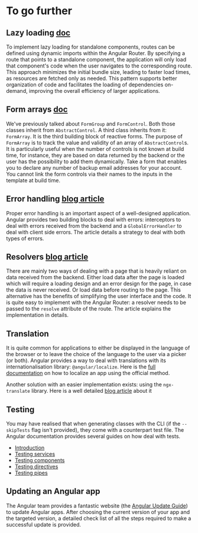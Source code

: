 # To go further

## Lazy loading [doc](https://angular.dev/guide/routing/common-router-tasks#lazy-loading)
To implement lazy loading for standalone components, routes can be defined using dynamic imports within the Angular Router. By specifying a route that points to a standalone component, the application will only load that component's code when the user navigates to the corresponding route. This approach minimizes the initial bundle size, leading to faster load times, as resources are fetched only as needed. This pattern supports better organization of code and facilitates the loading of dependencies on-demand, improving the overall efficiency of larger applications.

## Form arrays [doc](https://angular.dev/api/forms/FormArray)
We've previously talked about `FormGroup` and `FormControl`. Both those classes inherit from `AbstractControl`. A third class inherits from it: `FormArray`. It is the third building block of reactive forms. The purpose of `FormArray` is to track the value and validity of an array of `AbstractControl`s. It is particularly useful when the number of controls is not known at build time, for instance, they are based on data returned by the backend or the user has the possibility to add them dynamically. Take a form that enables you to declare any number of backup email addresses for your account. You cannot link the form controls via their names to the inputs in the template at build time.

## Error handling [blog article](https://www.tektutorialshub.com/angular/error-handling-in-angular-applications/)
Proper error handling is an important aspect of a well-designed application. Angular provides two building blocks to deal with errors: interceptors to deal with errors received from the backend and a `GlobalErrorHandler` to deal with client side errors. The article details a strategy to deal with both types of errors.

## Resolvers [blog article](https://javascript.plainenglish.io/angular-resolver-for-prefetching-data-angular-guards-resolve-40fda257d666)
There are mainly two ways of dealing with a page that is heavily reliant on data received from the backend. Either load data after the page is loaded which will require a loading design and an error design for the page, in case the data is never received. Or load data before routing to the page. This alternative has the benefits of simplifying the user interface and the code. It is quite easy to implement with the Angular Router: a resolver needs to be passed to the `resolve` attribute of the route. The article explains the implementation in details.

## Translation
It is quite common for applications to either be displayed in the language of the browser or to leave the choice of the language to the user via a picker (or both). Angular provides a way to deal with translations with its internationalisation library: `@angular/localize`. Here is the [full documentation](https://angular.dev/guide/i18n) on how to localize an app using the official method.

Another solution with an easier implementation exists: using the `ngx-translate` library. Here is a well detailed [blog article](https://www.codeandweb.com/babeledit/tutorials/how-to-translate-your-angular-app-with-ngx-translate) about it

## Testing
You may have realised that when generating classes with the CLI (if the `--skipTests` flag isn't provided), they come with a counterpart test file. The Angular documentation provides several guides on how deal with tests.
- [Introduction](https://angular.dev/guide/testing)
- [Testing services](https://angular.dev/guide/testing/services)
- [Testing components](https://angular.dev/guide/testing/components-basics)
- [Testing directives](https://angular.dev/guide/testing/attribute-directives)
- [Testing pipes](https://angular.dev/guide/testing/pipes)

## Updating an Angular app
The Angular team provides a fantastic website (the [Angular Update Guide](https://update.angular.dev/)) to update Angular apps. After choosing the current version of your app and the targeted version, a detailed check list of all the steps required to make a successful update is provided.